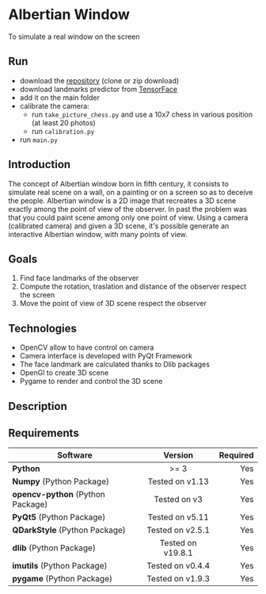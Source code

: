# Albertian Window

To simulate a real window on the screen

## Run
- download the [repository](https://github.com/AlessandroSoci/Albertian-Window.git) (clone or zip download)
- download landmarks predictor from [TensorFace](https://github.com/AKSHAYUBHAT/TensorFace/blob/master/openface/models/dlib/shape_predictor_68_face_landmarks.dat)
- add it on the main folder
- calibrate the camera:
  - run `take_picture_chess.py` and use a 10x7 chess in various position (at least 20 photos)
  - run `calibration.py`
- run `main.py`

## Introduction
The concept of Albertian window born in fifth century, it consists to simulate real scene on a wall, on a painting or on a screen so as to deceive the people. Albertian window is a 2D image that recreates a 3D scene exactly among the point of view of the observer.
In past the problem was that you could paint scene among only one point of view.
Using a camera (calibrated camera) and given a 3D scene, it's possible generate an interactive Albertian window, with many points of view.

## Goals
1. Find face landmarks of the observer
2. Compute the rotation, traslation and distance of the observer respect the screen
3. Move the point of view of 3D scene respect the observer

## Technologies
- OpenCV allow to have control on camera
- Camera interface is developed with PyQt Framework
- The face landmark are calculated thanks to Dlib packages
- OpenGl to create 3D scene
- Pygame to render and control the 3D scene

## Description



###


## Requirements

| Software                                                    | Version         | Required |
| ------------------------------------------------------------|:---------------:| --------:|
| **Python**                                                  |     >= 3        |    Yes   |
| **Numpy** (Python Package)                                  |Tested on v1.13  |    Yes   |
| **opencv-python** (Python Package)                          |Tested on v3     |    Yes   |
| **PyQt5** (Python Package)                                  |Tested on v5.11  |    Yes   |
| **QDarkStyle** (Python Package)                             |Tested on v2.5.1 |    Yes   |
| **dlib** (Python Package)                                   |Tested on v19.8.1|    Yes   |
| **imutils** (Python Package)                                |Tested on v0.4.4 |    Yes   |
| **pygame** (Python Package)                                 |Tested on v1.9.3 |    Yes   |

